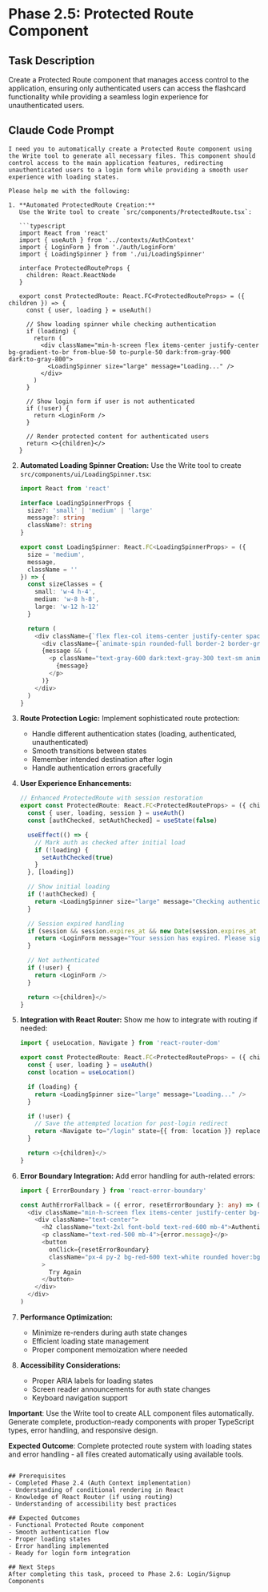 # Phase 2.5: Protected Route Component

## Task Description
Create a Protected Route component that manages access control to the application, ensuring only authenticated users can access the flashcard functionality while providing a seamless login experience for unauthenticated users.

## Claude Code Prompt

```
I need you to automatically create a Protected Route component using the Write tool to generate all necessary files. This component should control access to the main application features, redirecting unauthenticated users to a login form while providing a smooth user experience with loading states.

Please help me with the following:

1. **Automated ProtectedRoute Creation:**
   Use the Write tool to create `src/components/ProtectedRoute.tsx`:

   ```typescript
   import React from 'react'
   import { useAuth } from '../contexts/AuthContext'
   import { LoginForm } from './auth/LoginForm'
   import { LoadingSpinner } from './ui/LoadingSpinner'

   interface ProtectedRouteProps {
     children: React.ReactNode
   }

   export const ProtectedRoute: React.FC<ProtectedRouteProps> = ({ children }) => {
     const { user, loading } = useAuth()

     // Show loading spinner while checking authentication
     if (loading) {
       return (
         <div className="min-h-screen flex items-center justify-center bg-gradient-to-br from-blue-50 to-purple-50 dark:from-gray-900 dark:to-gray-800">
           <LoadingSpinner size="large" message="Loading..." />
         </div>
       )
     }

     // Show login form if user is not authenticated
     if (!user) {
       return <LoginForm />
     }

     // Render protected content for authenticated users
     return <>{children}</>
   }
   ```

2. **Automated Loading Spinner Creation:**
   Use the Write tool to create `src/components/ui/LoadingSpinner.tsx`:

   ```typescript
   import React from 'react'

   interface LoadingSpinnerProps {
     size?: 'small' | 'medium' | 'large'
     message?: string
     className?: string
   }

   export const LoadingSpinner: React.FC<LoadingSpinnerProps> = ({
     size = 'medium',
     message,
     className = ''
   }) => {
     const sizeClasses = {
       small: 'w-4 h-4',
       medium: 'w-8 h-8',
       large: 'w-12 h-12'
     }

     return (
       <div className={`flex flex-col items-center justify-center space-y-2 ${className}`}>
         <div className={`animate-spin rounded-full border-2 border-gray-300 border-t-blue-600 ${sizeClasses[size]}`} />
         {message && (
           <p className="text-gray-600 dark:text-gray-300 text-sm animate-pulse">
             {message}
           </p>
         )}
       </div>
     )
   }
   ```

3. **Route Protection Logic:**
   Implement sophisticated route protection:
   - Handle different authentication states (loading, authenticated, unauthenticated)
   - Smooth transitions between states
   - Remember intended destination after login
   - Handle authentication errors gracefully

4. **User Experience Enhancements:**
   ```typescript
   // Enhanced ProtectedRoute with session restoration
   export const ProtectedRoute: React.FC<ProtectedRouteProps> = ({ children }) => {
     const { user, loading, session } = useAuth()
     const [authChecked, setAuthChecked] = useState(false)

     useEffect(() => {
       // Mark auth as checked after initial load
       if (!loading) {
         setAuthChecked(true)
       }
     }, [loading])

     // Show initial loading
     if (!authChecked) {
       return <LoadingSpinner size="large" message="Checking authentication..." />
     }

     // Session expired handling
     if (session && session.expires_at && new Date(session.expires_at * 1000) < new Date()) {
       return <LoginForm message="Your session has expired. Please sign in again." />
     }

     // Not authenticated
     if (!user) {
       return <LoginForm />
     }

     return <>{children}</>
   }
   ```

5. **Integration with React Router:**
   Show me how to integrate with routing if needed:
   ```typescript
   import { useLocation, Navigate } from 'react-router-dom'

   export const ProtectedRoute: React.FC<ProtectedRouteProps> = ({ children }) => {
     const { user, loading } = useAuth()
     const location = useLocation()

     if (loading) {
       return <LoadingSpinner size="large" message="Loading..." />
     }

     if (!user) {
       // Save the attempted location for post-login redirect
       return <Navigate to="/login" state={{ from: location }} replace />
     }

     return <>{children}</>
   }
   ```

6. **Error Boundary Integration:**
   Add error handling for auth-related errors:
   ```typescript
   import { ErrorBoundary } from 'react-error-boundary'

   const AuthErrorFallback = ({ error, resetErrorBoundary }: any) => (
     <div className="min-h-screen flex items-center justify-center bg-red-50 dark:bg-red-900">
       <div className="text-center">
         <h2 className="text-2xl font-bold text-red-600 mb-4">Authentication Error</h2>
         <p className="text-red-500 mb-4">{error.message}</p>
         <button
           onClick={resetErrorBoundary}
           className="px-4 py-2 bg-red-600 text-white rounded hover:bg-red-700"
         >
           Try Again
         </button>
       </div>
     </div>
   )
   ```

7. **Performance Optimization:**
   - Minimize re-renders during auth state changes
   - Efficient loading state management
   - Proper component memoization where needed

8. **Accessibility Considerations:**
   - Proper ARIA labels for loading states
   - Screen reader announcements for auth state changes
   - Keyboard navigation support

**Important**: Use the Write tool to create ALL component files automatically. Generate complete, production-ready components with proper TypeScript types, error handling, and responsive design.

**Expected Outcome**: Complete protected route system with loading states and error handling - all files created automatically using available tools.
```

## Prerequisites
- Completed Phase 2.4 (Auth Context implementation)
- Understanding of conditional rendering in React
- Knowledge of React Router (if using routing)
- Understanding of accessibility best practices

## Expected Outcomes
- Functional Protected Route component
- Smooth authentication flow
- Proper loading states
- Error handling implemented
- Ready for login form integration

## Next Steps
After completing this task, proceed to Phase 2.6: Login/Signup Components